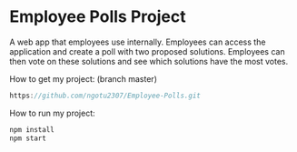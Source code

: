 # Employee Polls Project

A web app that employees use internally. Employees can access the application and create a poll with two proposed solutions. Employees can then vote on these solutions and see which solutions have the most votes.

How to get my project: (branch master)

```js
https://github.com/ngotu2307/Employee-Polls.git
```

How to run my project:

```js
npm install
npm start
```
